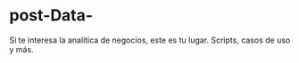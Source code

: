 # post-Data-
Si te interesa la analítica de negocios, este es tu lugar. Scripts, casos de uso y más.

